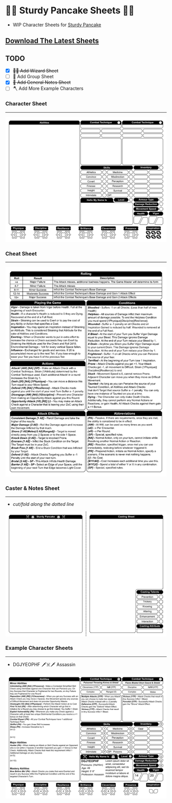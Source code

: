 # 🍴🥞 Sturdy Pancake Sheets 🥞🍴

- WIP Character Sheets for [Sturdy Pancake](https://github.com/iclasen/sturdy-pancake)

## [Download The Latest Sheets](https://github.com/zeroskull/sturdy-pancake-sheets/releases/latest)

## TODO

- [x] ~~🧙‍♂️ Add Wizard Sheet~~
- [ ] 🥳 Add Group Sheet
- [x] ~~🧮 Add General Notes Sheet~~
- [ ] 🪓 Add More Example Characters

### Character Sheet

---

![Character Sheet](resources/character-sheet.png)

### Cheat Sheet

---

![Cheat Sheet](resources/cheat-sheet.png)

### Caster & Notes Sheet

---

- *cut/fold along the dotted line*

![Caster & Notes Sheet](resources/caster-notes-sheet.png)

### Example Character Sheets

---

- DGJYEOPHF 🗡️☠️🗡️ Assassin

![DGJYEOPHF](resources/example-character-sheet.png)
